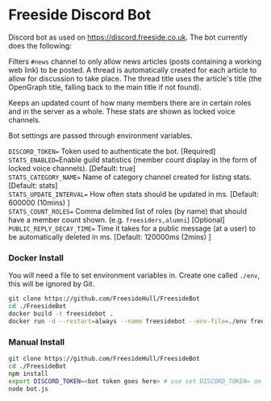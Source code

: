 # Freeside Discord Bot
Discord bot as used on https://discord.freeside.co.uk. The bot currently does
the following:

Filters `#news` channel to only allow news articles (posts containing a working
web link) to be posted. A thread is automatically created for each article to
allow for discussion to take place. The thread title uses the article's
title (the OpenGraph title, falling back to the main title if not found).

Keeps an updated count of how many members there are in certain roles and in
the server as a whole. These stats are shown as locked voice channels.

Bot settings are passed through environment variables.

`DISCORD_TOKEN=` Token used to authenticate the bot. [Required]  
`STATS_ENABLED=`Enable guild statistics (member count display in the form of
locked voice channels).
[Default: true]  
`STATS_CATEGORY_NAME=` Name of category channel created for listing stats.
[Default: stats]  
`STATS_UPDATE_INTERVAL=` How often stats should be updated in ms.
[Default: 600000 (10mins) ]  
`STATS_COUNT_ROLES=` Comma delimited list of roles (by name) that should have
a member count shown. (e.g. `freesiders,alumni`)
[Optional]  
`PUBLIC_REPLY_DECAY_TIME=` Time it takes for a public message (at a user) to be
automatically deleted in ms.
[Default: 120000ms (2mins) ]

### Docker Install
You will need a file to set environment variables in. Create one called `./env`,
 this will be ignored by Git.
```sh
git clone https://github.com/FreesideHull/FreesideBot
cd ./FreesideBot
docker build -t freesidebot .
docker run -d --restart=always --name freesidebot --env-file=./env freesidebot
```

### Manual Install
```sh
git clone https://github.com/FreesideHull/FreesideBot
cd ./FreesideBot
npm install
export DISCORD_TOKEN=<bot token goes here> # use set DISCORD_TOKEN= on Windows
node bot.js
```
